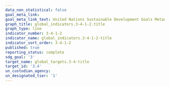```yaml
---
data_non_statistical: false
goal_meta_link: 
goal_meta_link_text: United Nations Sustainable Development Goals Metadata
graph_title: global_indicators.3-4-1-2.title
graph_type: line
indicator_number: 3-4-1-2
indicator_name: global_indicators.3-4-1-2-title
indicator_sort_order: 3-4-1-2
published: true
reporting_status: complete
sdg_goal: '3'
target_name: global_targets.3-4-title
target_id: '3.4'
un_custodian_agency: 
un_designated_tier: '1'
---
```

